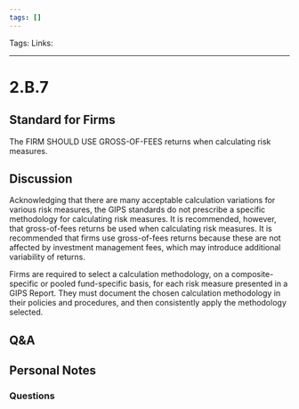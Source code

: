 ```yaml
---
tags: []
---
```

Tags: 
Links: 
___
# 2.B.7
## Standard for Firms
The FIRM SHOULD USE GROSS-OF-FEES returns when calculating risk measures.
## Discussion
Acknowledging that there are many acceptable calculation variations for various risk measures, the GIPS standards do not prescribe a specific methodology for calculating risk measures. It is recommended, however, that gross-of-fees returns be used when calculating risk measures. It is recommended that firms use gross-of-fees returns because these are not affected by investment management fees, which may introduce additional variability of returns.

Firms are required to select a calculation methodology, on a composite-specific or pooled fund-specific basis, for each risk measure presented in a GIPS Report. They must document the chosen calculation methodology in their policies and procedures, and then consistently apply the methodology selected.
## Q&A

## Personal Notes

### Questions